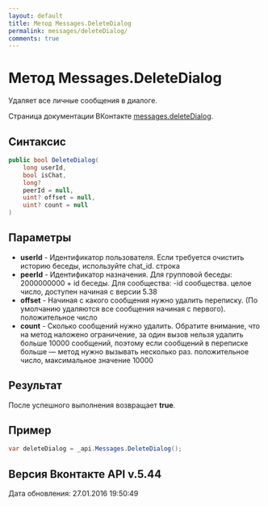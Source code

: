 ```yaml
---
layout: default
title: Метод Messages.DeleteDialog
permalink: messages/deleteDialog/
comments: true
---
```

# Метод Messages.DeleteDialog
Удаляет все личные сообщения в диалоге.

Страница документации ВКонтакте [messages.deleteDialog](https://vk.com/dev/messages.deleteDialog).

## Синтаксис
``` csharp
public bool DeleteDialog(
	long userId,
	bool isChat,
	long?
	peerId = null,
	uint? offset = null,
	uint? count = null
)
```

## Параметры
+ **userId** - Идентификатор пользователя. Если требуется очистить историю беседы, используйте chat_id. строка
+ **peerId** - Идентификатор назначения. 
Для групповой беседы: 
2000000000 + id беседы. 
Для сообщества: 
-id сообщества. 
 целое число, доступен начиная с версии 5.38
+ **offset** - Начиная с какого сообщения нужно удалить переписку. (По умолчанию удаляются все сообщения начиная с первого). положительное число
+ **count** - Сколько сообщений нужно удалить. Обратите внимание, что на метод наложено ограничение, за один вызов нельзя удалить больше 10000 сообщений, поэтому если сообщений в переписке больше — метод нужно вызывать несколько раз. положительное число, максимальное значение 10000

## Результат
После успешного выполнения возвращает **true**.

## Пример
``` csharp
var deleteDialog = _api.Messages.DeleteDialog();
```

## Версия Вконтакте API v.5.44
Дата обновления: 27.01.2016 19:50:49
